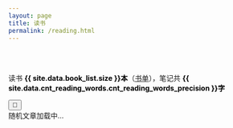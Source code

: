 ```yaml
---
layout: page
title: 读书
permalink: /reading.html
---
```


<div id="sidebar_type" class="reading"></div>
<br>
<object data="/trophy.svg" style="width: 100%;max-width: 550px;"></object>
<br>

<style>
.bold-black-text {
    font-weight: bold;
    color: #000;
}
</style>

读书 <span class="bold-black-text">{{ site.data.book_list.size }}本</span>（<a href="/BookList.html">书单</a>），笔记共 <span class="bold-black-text">{{ site.data.cnt_reading_words.cnt_reading_words_precision }}字</span>



<!-- ✅ 随机文章模块开始 -->
<link rel="stylesheet" href="/c/choose_one/choose_one.css">

<div class="random-container">
  <button class="random-btn" onclick="rollDiceAndRandom()">🎲</button>
  <div id="randomResult">随机文章加载中...</div>
</div>

<script src="/c/choose_one/choose_one.js"></script>
<!-- ✅ 随机文章模块结束 -->



<div id="all_books"></div>

<script>
window.addEventListener('sidebarDataLoaded', function() {
  const container = document.getElementById('all_books');
  const type = window.guofei.sidebarType;
  const data = window.guofei.sidebarData;
  container.innerHTML = '';

  data.forEach(item => {
      const [l1, l2List] = item; // 解构一级分类名和二级列表

      // 一级导航标题（板块）
      const h3 = document.createElement('h3');
      h3.textContent = l1;
      container.appendChild(h3);

      // 创建表格
      const table = document.createElement('table');
      table.innerHTML = `
        <thead>
          <tr>
            <th>板块</th>
            <th>条目</th>
          </tr>
        </thead>
      `;
      const tbody = document.createElement('tbody');

      // 遍历二级数据，每个子项对应一行
      l2List.forEach(subItem => {
        const [l3, cnt, h2List] = subItem; // 解构二级类名、字数、三级标题列表

        const tr = document.createElement('tr');

        // 第一列：文章链接及字数
        const td1 = document.createElement('td');
        const a1 = document.createElement('a');
        a1.href = `/reading/${l3}.html`;
        // 使用 innerHTML 来包含 sup 标签
        a1.innerHTML = `${l3}<sup class="wordcnt">${cnt}字</sup>`;
        td1.appendChild(a1);
        tr.appendChild(td1);

        // 第二列：h2标题列表，每个标题生成一个链接
        const td2 = document.createElement('td');
        // 将每个 h2 标题生成链接，使用 encodeURIComponent 编码参数
        const h2Links = (h2List || []).map(h2 => {
          return `<a href="/reading/${l3}.html#${encodeURIComponent(h2)}">${h2}</a>`;
        }).join('，');
        td2.innerHTML = h2Links;
        tr.appendChild(td2);

        tbody.appendChild(tr);
      });

      table.appendChild(tbody);
      container.appendChild(table);
    });
});


// fetch('/reading.json')
//   .then(response => response.json())
//   .then(data => {
//     const container = document.getElementById('all_books');

//     data.forEach(item => {
//       const [l1, l2List] = item; // 解构一级分类名和二级列表

//       // 一级导航标题（板块）
//       const h3 = document.createElement('h3');
//       h3.textContent = l1;
//       container.appendChild(h3);

//       // 创建表格
//       const table = document.createElement('table');
//       table.innerHTML = `
//         <thead>
//           <tr>
//             <th>板块</th>
//             <th>条目</th>
//           </tr>
//         </thead>
//       `;
//       const tbody = document.createElement('tbody');

//       // 遍历二级数据，每个子项对应一行
//       l2List.forEach(subItem => {
//         const [l3, cnt, h2List] = subItem; // 解构二级类名、字数、三级标题列表

//         const tr = document.createElement('tr');

//         // 第一列：文章链接及字数
//         const td1 = document.createElement('td');
//         const a1 = document.createElement('a');
//         a1.href = `/reading/${l3}.html`;
//         // 使用 innerHTML 来包含 sup 标签
//         a1.innerHTML = `${l3}<sup class="wordcnt">${cnt}字</sup>`;
//         td1.appendChild(a1);
//         tr.appendChild(td1);

//         // 第二列：h2标题列表，每个标题生成一个链接
//         const td2 = document.createElement('td');
//         // 将每个 h2 标题生成链接，使用 encodeURIComponent 编码参数
//         const h2Links = (h2List || []).map(h2 => {
//           // 可选：将下划线替换为空格显示
//           // const displayText = h2.replace('_', ' ');
//           // return `<a href="docs/${l1}/${l3}.md?id=${encodeURIComponent(h2)}">${displayText}</a>`;
//           return `<a href="/reading/${l3}.html#${encodeURIComponent(h2)}">${h2}</a>`;
//         }).join('，');
//         td2.innerHTML = h2Links;
//         tr.appendChild(td2);

//         tbody.appendChild(tr);
//       });

//       table.appendChild(tbody);
//       container.appendChild(table);
//     });
//   })
//   .catch(err => console.error('加载 JSON 失败：', err));
</script>
